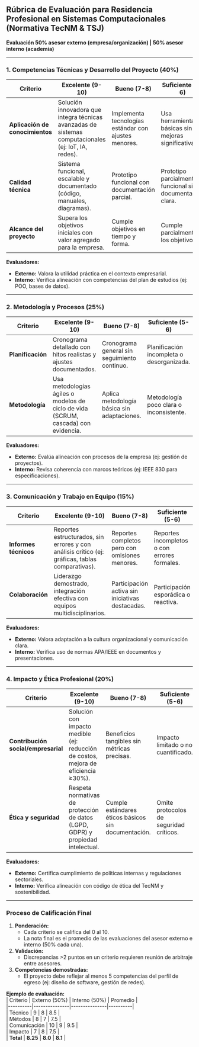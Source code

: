 ## Rúbrica de Evaluación para Residencia Profesional en Sistemas Computacionales (Normativa TecNM & TSJ)  
**Evaluación 50% asesor externo (empresa/organización) | 50% asesor interno (academia)**  

---

### **1. Competencias Técnicas y Desarrollo del Proyecto (40%)**  
| **Criterio** | **Excelente (9-10)** | **Bueno (7-8)** | **Suficiente (5-6)** | **Insuficiente (0-4)** |  
|--------------|----------------------|------------------|-----------------------|------------------------|  
| **Aplicación de conocimientos** | Solución innovadora que integra técnicas avanzadas de sistemas computacionales (ej: IoT, IA, redes). | Implementa tecnologías estándar con ajustes menores. | Usa herramientas básicas sin mejoras significativas. | No aplica conocimientos relevantes de la carrera. |  
| **Calidad técnica** | Sistema funcional, escalable y documentado (código, manuales, diagramas). | Prototipo funcional con documentación parcial. | Prototipo parcialmente funcional sin documentación clara. | Errores críticos que impiden su operación. |  
| **Alcance del proyecto** | Supera los objetivos iniciales con valor agregado para la empresa. | Cumple objetivos en tiempo y forma. | Cumple parcialmente los objetivos. | No cumple los objetivos mínimos. |  

**Evaluadores:**  
- **Externo:** Valora la utilidad práctica en el contexto empresarial.  
- **Interno:** Verifica alineación con competencias del plan de estudios (ej: POO, bases de datos).  

---

### **2. Metodología y Procesos (25%)**  
| **Criterio** | **Excelente (9-10)** | **Bueno (7-8)** | **Suficiente (5-6)** | **Insuficiente (0-4)** |  
|--------------|----------------------|------------------|-----------------------|------------------------|  
| **Planificación** | Cronograma detallado con hitos realistas y ajustes documentados. | Cronograma general sin seguimiento continuo. | Planificación incompleta o desorganizada. | Sin planificación. |  
| **Metodología** | Usa metodologías ágiles o modelos de ciclo de vida (SCRUM, cascada) con evidencia. | Aplica metodología básica sin adaptaciones. | Metodología poco clara o inconsistente. | No sigue metodología alguna. |  

**Evaluadores:**  
- **Externo:** Evalúa alineación con procesos de la empresa (ej: gestión de proyectos).  
- **Interno:** Revisa coherencia con marcos teóricos (ej: IEEE 830 para especificaciones).  

---

### **3. Comunicación y Trabajo en Equipo (15%)**  
| **Criterio** | **Excelente (9-10)** | **Bueno (7-8)** | **Suficiente (5-6)** | **Insuficiente (0-4)** |  
|--------------|----------------------|------------------|-----------------------|------------------------|  
| **Informes técnicos** | Reportes estructurados, sin errores y con análisis crítico (ej: gráficas, tablas comparativas). | Reportes completos pero con omisiones menores. | Reportes incompletos o con errores formales. | Informes no entregados o plagio detectado. |  
| **Colaboración** | Liderazgo demostrado, integración efectiva con equipos multidisciplinarios. | Participación activa sin iniciativas destacadas. | Participación esporádica o reactiva. | Actitud pasiva o conflictiva. |  

**Evaluadores:**  
- **Externo:** Valora adaptación a la cultura organizacional y comunicación clara.  
- **Interno:** Verifica uso de normas APA/IEEE en documentos y presentaciones.  

---

### **4. Impacto y Ética Profesional (20%)**  
| **Criterio** | **Excelente (9-10)** | **Bueno (7-8)** | **Suficiente (5-6)** | **Insuficiente (0-4)** |  
|--------------|----------------------|------------------|-----------------------|------------------------|  
| **Contribución social/empresarial** | Solución con impacto medible (ej: reducción de costos, mejora de eficiencia ≥30%). | Beneficios tangibles sin métricas precisas. | Impacto limitado o no cuantificado. | Sin aporte relevante. |  
| **Ética y seguridad** | Respeta normativas de protección de datos (LGPD, GDPR) y propiedad intelectual. | Cumple estándares éticos básicos sin documentación. | Omite protocolos de seguridad críticos. | Violación grave de ética profesional. |  

**Evaluadores:**  
- **Externo:** Certifica cumplimiento de políticas internas y regulaciones sectoriales.  
- **Interno:** Verifica alineación con código de ética del TecNM y sostenibilidad.  

---

### **Proceso de Calificación Final**  
1. **Ponderación:**  
   - Cada criterio se califica del 0 al 10.  
   - La nota final es el promedio de las evaluaciones del asesor externo e interno (50% cada una).  
2. **Validación:**  
   - Discrepancias >2 puntos en un criterio requieren reunión de arbitraje entre asesores.  
3. **Competencias demostradas:**  
   - El proyecto debe reflejar al menos 5 competencias del perfil de egreso (ej: diseño de software, gestión de redes).  

**Ejemplo de evaluación:**  
| Criterio | Externo (50%) | Interno (50%) | Promedio |  
|----------|---------------|---------------|----------|  
| Técnico  | 9             | 8             | 8.5      |  
| Métodos  | 8             | 7             | 7.5      |  
| Comunicación | 10      | 9             | 9.5      |  
| Impacto  | 7             | 8             | 7.5      |  
| **Total** | **8.25**     | **8.0**       | **8.1** |  

